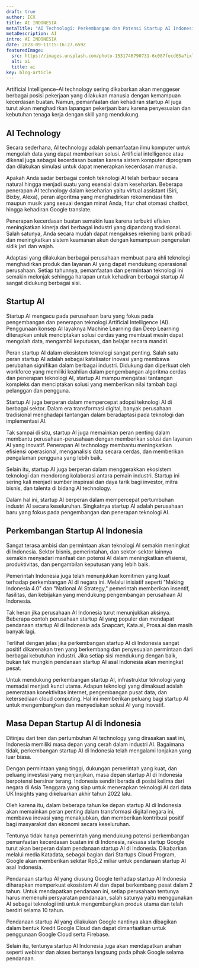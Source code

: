 ```yaml
---
draft: true
author: ICX
title: AI INDONESIA
metaTitle: "AI Technologi: Perkembangan dan Potensi Startup AI Indonesia"
metaDescription: AI
intro: AI INDONESIA
date: 2023-09-11T15:16:27.659Z
featuredImage:
  src: https://images.unsplash.com/photo-1531746790731-6c087fecd65a?ixlib=rb-4.0.3&ixid=M3wxMjA3fDB8MHxwaG90by1wYWdlfHx8fGVufDB8fHx8fA%3D%3D&auto=format&fit=crop&w=1106&q=80
  alt: ai
  title: ai
key: blog-article
---
```

<!--StartFragment-->

Artificial Intelligence–AI technology sering dikabarkan akan menggeser berbagai posisi pekerjaan yang dilakukan manusia dengan kemampuan kecerdasan buatan. Namun, pemanfaatan dan kehadiran startup AI juga turut akan menghadirkan lapangan pekerjaan baru karena penyesuaian dan kebutuhan tenaga kerja dengan skill yang mendukung.

## AI Technology

Secara sederhana, AI technology adalah pemanfaatan ilmu komputer untuk mengolah data yang dapat memberikan solusi. Artificial intelligence atau dikenal juga sebagai kecerdasan buatan karena sistem komputer diprogram dan dilakukan simulasi untuk dapat menerapkan kecerdasan manusia.

Apakah Anda sadar berbagai contoh teknologi AI telah berbaur secara natural hingga menjadi suatu yang esensial dalam keseharian. Beberapa penerapan AI technology dalam keseharian yaitu virtual assistant (Siri, Bixby, Alexa), peran algoritma yang menghadirkan rekomendasi film maupun musik yang sesuai dengan minat Anda, fitur chat otomasi chatbot, hingga kehadiran Google translate.

Penerapan kecerdasan buatan semakin luas karena terbukti efisien meningkatkan kinerja dari berbagai industri yang dipandang tradisional. Salah satunya, Anda secara mudah dapat mengakses rekening bank pribadi dan meningkatkan sistem keamanan akun dengan kemampuan pengenalan sidik jari dan wajah.

Adaptasi yang dilakukan berbagai perusahaan membuat para ahli teknologi menghadirkan produk dan layanan AI yang dapat mendukung operasional perusahaan. Setiap tahunnya, pemanfaatan dan permintaan teknologi ini semakin melonjak sehingga harapan untuk kehadiran berbagai startup AI sangat didukung berbagai sisi.

## Startup AI 

Startup AI mengacu pada perusahaan baru yang fokus pada pengembangan dan penerapan teknologi Artificial Intelligence (AI). Penggunaan konsep AI layaknya Machine Learning dan Deep Learning diterapkan untuk menciptakan solusi cerdas yang membuat mesin dapat mengolah data, mengambil keputusan, dan belajar secara mandiri.

Peran startup AI dalam ekosistem teknologi sangat penting. Salah satu peran startup AI adalah sebagai katalisator inovasi yang membawa perubahan signifikan dalam berbagai industri. Didukung dan diperkuat oleh workforce yang memiliki keahlian dalam pengembangan algoritma cerdas dan penerapan teknologi AI, startup AI mampu mengatasi tantangan kompleks dan menciptakan solusi yang memberikan nilai tambah bagi pelanggan dan pengguna.

Startup AI juga berperan dalam mempercepat adopsi teknologi AI di berbagai sektor. Dalam era transformasi digital, banyak perusahaan tradisional menghadapi tantangan dalam beradaptasi pada teknologi dan implementasi AI. 

Tak sampai di situ, startup AI juga memainkan peran penting dalam membantu perusahaan-perusahaan dengan memberikan solusi dan layanan AI yang inovatif. Penerapan AI technology membantu meningkatkan efisiensi operasional, menganalisis data secara cerdas, dan memberikan pengalaman pengguna yang lebih baik.

Selain itu, startup AI juga berperan dalam menggerakkan ekosistem teknologi dan mendorong kolaborasi antara pemain industri. Startup ini sering kali menjadi sumber inspirasi dan daya tarik bagi investor, mitra bisnis, dan talenta di bidang AI technology. 

Dalam hal ini, startup AI berperan dalam mempercepat pertumbuhan industri AI secara keseluruhan. Singkatnya startup AI adalah perusahaan baru yang fokus pada pengembangan dan penerapan teknologi AI. 

## Perkembangan Startup AI Indonesia

Sangat terasa ambisi dan permintaan akan teknologi AI semakin meningkat di Indonesia. Sektor bisnis, pemerintahan, dan sektor-sektor lainnya semakin menyadari manfaat dan potensi AI dalam meningkatkan efisiensi, produktivitas, dan pengambilan keputusan yang lebih baik. 

Pemerintah Indonesia juga telah menunjukkan komitmen yang kuat terhadap perkembangan AI di negara ini. Melalui inisiatif seperti "Making Indonesia 4.0" dan "National AI Strategy," pemerintah memberikan insentif, fasilitas, dan kebijakan yang mendukung pengembangan perusahaan AI Indonesia.

Tak heran jika perusahaan AI Indonesia turut menunjukkan aksinya. Beberapa contoh perusahaan startup AI yang populer dan mendapat pendanaan startup AI di Indonesia ada Snapcart, Kata.ai, Prosa.ai dan masih banyak lagi.

Terlihat dengan jelas jika perkembangan startup AI di Indonesia sangat positif dikarenakan tren yang berkembang dan penyesuaian permintaan dari berbagai kebutuhan industri. Jika setiap sisi mendukung dengan baik, bukan tak mungkin pendanaan startup AI asal Indonesia akan meningkat pesat. 

Untuk mendukung perkembangan startup AI, infrastruktur teknologi yang memadai menjadi kunci utama. Adapun teknologi yang dimaksud adalah pemerataan konektivitas internet, pengembangan pusat data, dan ketersediaan cloud computing. Hal ini memberikan peluang bagi startup AI untuk mengembangkan dan menyediakan solusi AI yang inovatif.

## Masa Depan Startup AI di Indonesia

Ditinjau dari tren dan pertumbuhan AI technology yang dirasakan saat ini, Indonesia memiliki masa depan yang cerah dalam industri AI. Bagaimana tidak, perkembangan startup AI di Indonesia telah mengalami lonjakan yang luar biasa. 

Dengan permintaan yang tinggi, dukungan pemerintah yang kuat, dan peluang investasi yang menjanjikan, masa depan startup AI di Indonesia berpotensi bersinar terang. Indonesia sendiri berada di posisi kelima dari negara di Asia Tenggara yang siap untuk menerapkan teknologi AI dari data UK Insights yang dikeluarkan akhir tahun 2022 lalu. 

Oleh karena itu, dalam beberapa tahun ke depan startup AI di Indonesia akan memainkan peran penting dalam transformasi digital negara ini, membawa inovasi yang menakjubkan, dan memberikan kontribusi positif bagi masyarakat dan ekonomi secara keseluruhan.

Tentunya tidak hanya pemerintah yang mendukung potensi perkembangan pemanfaatan kecerdasan buatan ini di Indonesia, raksasa startup Google turut akan berperan dalam pendanaan startup AI di Indonesia. Dikabarkan melalui media Katadata, sebagai bagian dari Startups Cloud Program, Google akan memberikan sekitar Rp5,2 miliar untuk pendanaan startup AI asal Indonesia.

Pendanaan startup AI yang diusung Google terhadap startup AI Indonesia diharapkan memperkuat ekosistem AI dan dapat berkembang pesat dalam 2 tahun. Untuk mendapatkan pendanaan ini, setiap perusahaan tentunya harus memenuhi persyaratan pendanaan, salah satunya yaitu menggunakan AI sebagai teknologi inti untuk mengembangkan produk utama dan telah berdiri selama 10 tahun.

Pendanaan startup AI yang dilakukan Google nantinya akan dibagikan dalam bentuk Kredit Google Cloud dan dapat dimanfaatkan untuk penggunaan Google Cloud serta Firebase. 

Selain itu, tentunya startup AI Indonesia juga akan mendapatkan arahan seperti webinar dan akses bertanya langsung pada pihak Google selama pendanaan.

<!--EndFragment-->